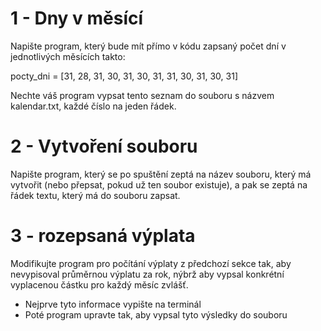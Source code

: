 # 1 - Dny v měsící

Napište program, který bude mít přímo v kódu zapsaný počet dní v jednotlivých měsících takto:

pocty_dni = [31, 28, 31, 30, 31, 30, 31, 31, 30, 31, 30, 31]

Nechte váš program vypsat tento seznam do souboru s názvem kalendar.txt, každé číslo na jeden řádek.

# 2 - Vytvoření souboru

Napište program, který se po spuštění zeptá na název souboru, který má vytvořit (nebo přepsat, pokud už ten soubor existuje), a pak se zeptá na řádek textu, který má do souboru zapsat.

# 3 - rozepsaná výplata

Modifikujte program pro počítání výplaty z předchozí sekce tak, aby nevypisoval průměrnou výplatu za rok, nýbrž aby vypsal konkrétní vyplacenou částku pro každý měsíc zvlášť.

- Nejprve tyto informace vypište na terminál
- Poté program upravte tak, aby vypsal tyto výsledky do souboru